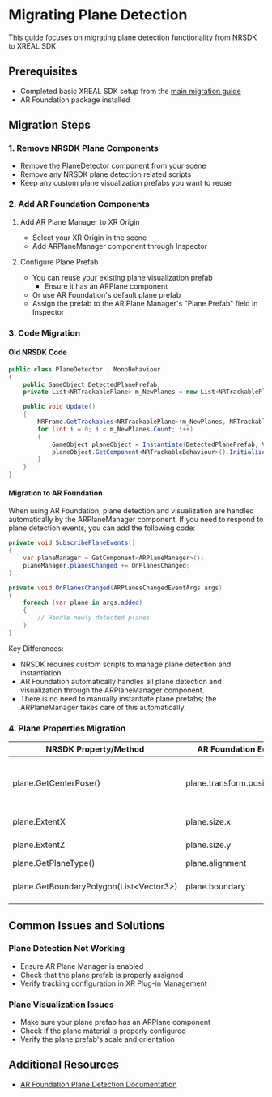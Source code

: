 # Migrating Plane Detection

This guide focuses on migrating plane detection functionality from NRSDK to XREAL SDK.

## Prerequisites
- Completed basic XREAL SDK setup from the [main migration guide](0_intro.md)
- AR Foundation package installed

## Migration Steps

### 1. Remove NRSDK Plane Components
- Remove the PlaneDetector component from your scene
- Remove any NRSDK plane detection related scripts
- Keep any custom plane visualization prefabs you want to reuse

### 2. Add AR Foundation Components
1. Add AR Plane Manager to XR Origin
   - Select your XR Origin in the scene
   - Add ARPlaneManager component through Inspector

2. Configure Plane Prefab
   - You can reuse your existing plane visualization prefab
     - Ensure it has an ARPlane component
   - Or use AR Foundation's default plane prefab
   - Assign the prefab to the AR Plane Manager's "Plane Prefab" field in Inspector

### 3. Code Migration

#### Old NRSDK Code
```csharp
public class PlaneDetector : MonoBehaviour
{
    public GameObject DetectedPlanePrefab;
    private List<NRTrackablePlane> m_NewPlanes = new List<NRTrackablePlane>();

    public void Update()
    {
        NRFrame.GetTrackables<NRTrackablePlane>(m_NewPlanes, NRTrackableQueryFilter.New);
        for (int i = 0; i < m_NewPlanes.Count; i++)
        {
            GameObject planeObject = Instantiate(DetectedPlanePrefab, Vector3.zero, Quaternion.identity, transform);
            planeObject.GetComponent<NRTrackableBehaviour>().Initialize(m_NewPlanes[i]);
        }
    }
}
```

#### Migration to AR Foundation
When using AR Foundation, plane detection and visualization are handled automatically by the ARPlaneManager component. If you need to respond to plane detection events, you can add the following code:

```csharp
private void SubscribePlaneEvents()
{
    var planeManager = GetComponent<ARPlaneManager>();
    planeManager.planesChanged += OnPlanesChanged;
}

private void OnPlanesChanged(ARPlanesChangedEventArgs args)
{
    foreach (var plane in args.added)
    {
        // Handle newly detected planes
    }
}
```

Key Differences:
- NRSDK requires custom scripts to manage plane detection and instantiation.
- AR Foundation automatically handles all plane detection and visualization through the ARPlaneManager component.
- There is no need to manually instantiate plane prefabs; the ARPlaneManager takes care of this automatically.

### 4. Plane Properties Migration

| NRSDK Property/Method | AR Foundation Equivalent | Description |
|----------------------|-------------------------|-------------|
| plane.GetCenterPose() | plane.transform.position/rotation | Position and orientation of the plane center |
| plane.ExtentX | plane.size.x | Plane X axis size |
| plane.ExtentZ | plane.size.y | Plane Z axis size |
| plane.GetPlaneType() | plane.alignment | Plane type |
| plane.GetBoundaryPolygon(List\<Vector3\>) | plane.boundary | Plane boundary points |

## Common Issues and Solutions

### Plane Detection Not Working
- Ensure AR Plane Manager is enabled
- Check that the plane prefab is properly assigned
- Verify tracking configuration in XR Plug-in Management

### Plane Visualization Issues
- Make sure your plane prefab has an ARPlane component
- Check if the plane material is properly configured
- Verify the plane prefab's scale and orientation

## Additional Resources
- [AR Foundation Plane Detection Documentation](https://docs.unity3d.com/Packages/com.unity.xr.arfoundation@5.0/manual/features/plane-detection.html)
